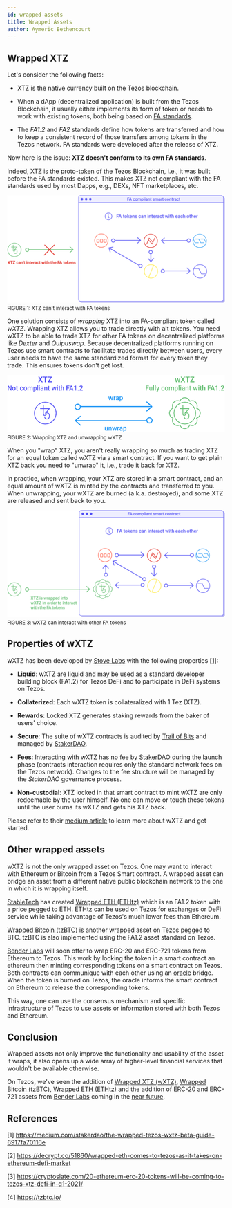 ```yaml
---
id: wrapped-assets
title: Wrapped Assets
author: Aymeric Bethencourt
---
```


## Wrapped XTZ
Let's consider the following facts:

- XTZ is the native currency built on the Tezos blockchain.

- When a dApp (decentralized application) is built from the Tezos Blockchain, it usually either implements its form of token or needs to work with existing tokens, both being based on [FA standards](/defi/token-standards). 

- The _FA1.2_ and _FA2_ standards define how tokens are transferred and how to keep a consistent record of those transfers among tokens in the Tezos network. FA standards were developed after the release of XTZ.

Now here is the issue: **XTZ doesn't conform to its own FA standards**. 

Indeed, XTZ is the proto-token of the Tezos Blockchain, i.e., it was built before the FA standards existed. This makes XTZ not compliant with the FA standards used by most Dapps, e.g., DEXs, NFT marketplaces, etc. 

![](../../static/img/defi/non-compliant.svg)
<small className="figure">FIGURE 1: XTZ can't interact with FA tokens</small>

One solution consists of _wrapping_ XTZ into an FA-compliant token called _wXTZ_. Wrapping XTZ allows you to trade directly with alt tokens. You need wXTZ to be able to trade XTZ for other FA tokens on decentralized platforms like _Dexter_ and _Quipuswap_. Because decentralized platforms running on Tezos use smart contracts to facilitate trades directly between users, every user needs to have the same standardized format for every token they trade. This ensures tokens don't get lost.

![](../../static/img/defi/wrap.svg)
<small className="figure">FIGURE 2: Wrapping XTZ and unwrapping wXTZ</small>

When you "wrap" XTZ, you aren't really wrapping so much as trading XTZ for an equal token called wXTZ via a smart contract. If you want to get plain XTZ back you need to "unwrap" it, i.e., trade it back for XTZ.

In practice, when wrapping, your XTZ are stored in a smart contract, and an equal amount of wXTZ is minted by the contracts and transferred to you. When unwrapping, your wXTZ are burned (a.k.a. destroyed), and some XTZ are released and sent back to you.  

![](../../static/img/defi/compliant.svg)
<small className="figure">FIGURE 3: wXTZ can interact with other FA tokens</small>

## Properties of wXTZ
wXTZ has been developed by [Stove Labs](https://github.com/stove-labs) with the following properties [[1]](/defi/wrapped-assets#references):

- **Liquid**: wXTZ are liquid and may be used as a standard developer building block (FA1.2) for Tezos DeFi and to participate in DeFi systems on Tezos.

- **Collaterized**: Each wXTZ token is collateralized with 1 Tez (XTZ).

- **Rewards**: Locked XTZ generates staking rewards from the baker of users' choice.

- **Secure**: The suite of wXTZ contracts is audited by [Trail of Bits](https://www.trailofbits.com/) and managed by [StakerDAO](https://www.stakerdao.com/).

- **Fees**: Interacting with wXTZ has no fee by [StakerDAO](https://www.stakerdao.com/) during the launch phase (contracts interaction requires only the standard network fees on the Tezos network). Changes to the fee structure will be managed by the _StakerDAO_ governance process.

- **Non-custodial**: XTZ locked in that smart contract to mint wXTZ are only redeemable by the user himself. No one can move or touch these tokens until the user burns its wXTZ and gets his XTZ back.

Please refer to their [medium article](https://medium.com/stakerdao/the-wrapped-tezos-wxtz-beta-guide-6917fa70116e) to learn more about wXTZ and get started.

## Other wrapped assets
wXTZ is not the only wrapped asset on Tezos. One may want to interact with Ethereum or Bitcoin from a Tezos Smart contract. A wrapped asset can bridge an asset from a different native public blockchain network to the one in which it is wrapping itself. 

[StableTech](https://stable.tech/) has created [Wrapped ETH (ETHtz)](https://decrypt.co/51860/wrapped-eth-comes-to-tezos-as-it-takes-on-ethereum-defi-market) which is an FA1.2 token with a price pegged to ETH. ETHtz can be used on Tezos for exchanges or DeFi service while taking advantage of Tezos's much lower fees than Ethereum.

[Wrapped Bitcoin (tzBTC)](https://tzbtc.io/) is another wrapped asset on Tezos pegged to BTC. tzBTC is also implemented using the FA1.2 asset standard on Tezos.

[Bender Labs](https://www.benderlabs.io/wrap) will soon offer to wrap ERC-20 and ERC-721 tokens from Ethereum to Tezos. This work by locking the token in a smart contract an ethereum then minting corresponding tokens on a smart contract on Tezos. Both contracts can communique with each other using an [oracle](/defi/oracles) bridge. When the token is burned on Tezos, the oracle informs the smart contract on Ethereum to release the corresponding tokens.

This way, one can use the consensus mechanism and specific infrastructure of Tezos to use assets or information stored with both Tezos and Ethereum.

## Conclusion
Wrapped assets not only improve the functionality and usability of the asset it wraps, it also opens up a wide array of higher-level financial services that wouldn't be available otherwise. 

On Tezos, we've seen the addition of [Wrapped XTZ (wXTZ)](https://medium.com/stakerdao/the-wrapped-tezos-wxtz-beta-guide-6917fa70116e), [Wrapped Bitcoin (tzBTC)](https://tzbtc.io/), [Wrapped ETH (ETHtz)](https://decrypt.co/51860/wrapped-eth-comes-to-tezos-as-it-takes-on-ethereum-defi-market) and the addition of ERC-20 and ERC-721 assets from [Bender Labs](http://www.benderlabs.io/) coming in the [near future](https://cryptoslate.com/20-ethereum-erc-20-tokens-will-be-coming-to-tezos-xtz-defi-in-q1-2021/).

## References 

[1] https://medium.com/stakerdao/the-wrapped-tezos-wxtz-beta-guide-6917fa70116e

[2] https://decrypt.co/51860/wrapped-eth-comes-to-tezos-as-it-takes-on-ethereum-defi-market

[3] https://cryptoslate.com/20-ethereum-erc-20-tokens-will-be-coming-to-tezos-xtz-defi-in-q1-2021/

[4] https://tzbtc.io/
